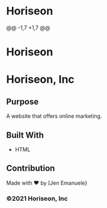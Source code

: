 # Horiseon

@@ -1,7 +1,7 @@
# Horiseon
# Horiseon, Inc

## Purpose
A website that offers online marketing. 

## Built With
* HTML


## Contribution
Made with ❤️ by [Jen Emanuele}

### ©️2021 Horiseon, Inc 
